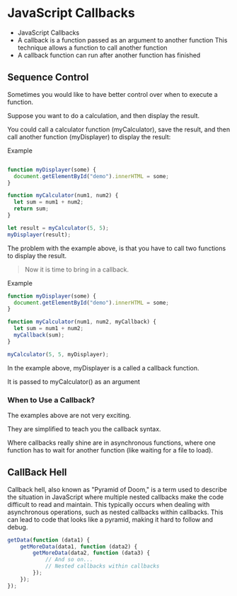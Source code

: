 # JavaScript Callbacks

- JavaScript Callbacks
- A callback is a function passed as an argument to another function This technique allows a function to call another function 
- A callback function can run after another function has finished

## Sequence Control
Sometimes you would like to have better control over when to execute a function.

Suppose you want to do a calculation, and then display the result.

You could call a calculator function (myCalculator), save the result, and then call another function (myDisplayer) to display the result:

Example
```js

function myDisplayer(some) {
  document.getElementById("demo").innerHTML = some;
}

function myCalculator(num1, num2) {
  let sum = num1 + num2;
  return sum;
}

let result = myCalculator(5, 5);
myDisplayer(result);

```
The problem with the example above, is that you have to call two functions to display the result.

> Now it is time to bring in a callback.

Example
```js
function myDisplayer(some) {
  document.getElementById("demo").innerHTML = some;
}

function myCalculator(num1, num2, myCallback) {
  let sum = num1 + num2;
  myCallback(sum);
}

myCalculator(5, 5, myDisplayer);

```
In the example above, myDisplayer is a called a callback function.

It is passed to myCalculator() as an argument

### When to Use a Callback?
The examples above are not very exciting.

They are simplified to teach you the callback syntax.

Where callbacks really shine are in asynchronous functions, where one function has to wait for another function (like waiting for a file to load).


## CallBack Hell

Callback hell, also known as "Pyramid of Doom," is a term used to describe the situation in JavaScript where multiple nested callbacks make the code difficult to read and maintain. This typically occurs when dealing with asynchronous operations, such as nested callbacks within callbacks. This can lead to code that looks like a pyramid, making it hard to follow and debug.
```js
getData(function (data1) {
    getMoreData(data1, function (data2) {
        getMoreData(data2, function (data3) {
            // And so on...
            // Nested callbacks within callbacks
        });
    });
});
```
